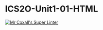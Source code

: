# ICS2O-Unit1-01-HTML

[![Mr Coxall's Super Linter](https://github.com/sam-corbett/ICS2O-Unit1-01-HTML/workflows/Mr%20Coxall's%20Super%20Linter/badge.svg)](https://github.com/sam-corbett/ICS2O-Unit1-01-HTML/actions/)
